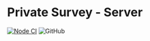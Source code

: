 # Private Survey - Server

[![Node CI](https://github.com/Soontao/private-survey-server/workflows/Node%20CI/badge.svg)](https://github.com/Soontao/private-survey-server/actions?query=workflow%3A%22Node+CI%22)
![GitHub](https://img.shields.io/github/license/Soontao/private-survey-server)

